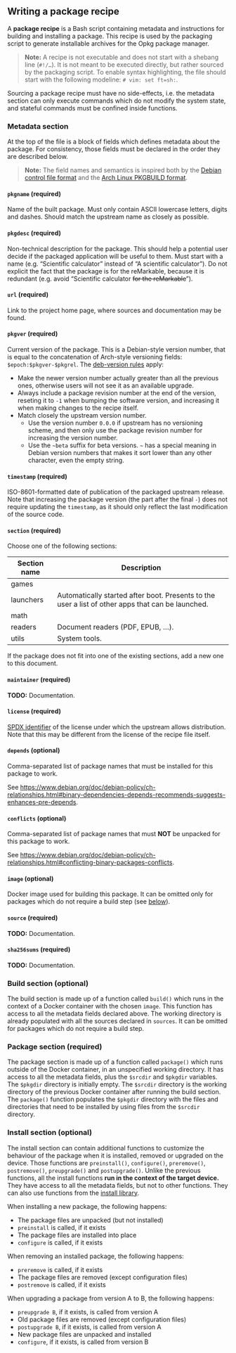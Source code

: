 ## Writing a package recipe

A **package recipe** is a Bash script containing metadata and instructions for building and installing a package.
This recipe is used by the packaging script to generate installable archives for the Opkg package manager.

> **Note:** A recipe is not executable and does not start with a shebang line (`#!/…`).
> It is not meant to be executed directly, but rather sourced by the packaging script.
> To enable syntax highlighting, the file should start with the following modeline: `# vim: set ft=sh:`.

Sourcing a package recipe must have no side-effects, i.e. the metadata section can only execute commands which do not modify the system state, and stateful commands must be confined inside functions.

### Metadata section

At the top of the file is a block of fields which defines metadata about the package.
For consistency, those fields must be declared in the order they are described below.

> **Note:** The field names and semantics is inspired both by the [Debian control file format](https://www.debian.org/doc/debian-policy/ch-controlfields.html) and the [Arch Linux PKGBUILD format](https://wiki.archlinux.org/index.php/PKGBUILD).

#### `pkgname` (required)

Name of the built package.
Must only contain ASCII lowercase letters, digits and dashes.
Should match the upstream name as closely as possible.

#### `pkgdesc` (required)

Non-technical description for the package.
This should help a potential user decide if the packaged application will be useful to them.
Must start with a name (e.g. “Scientific calculator” instead of “A scientific calculator”).
Do not explicit the fact that the package is for the reMarkable, because it is redundant (e.g. avoid “Scientific calculator ~~for the reMarkable~~”).

#### `url` (required)

Link to the project home page, where sources and documentation may be found.

#### `pkgver` (required)

Current version of the package.
This is a Debian-style version number, that is equal to the concatenation of Arch-style versioning fields: `$epoch:$pkgver-$pkgrel`.
The [deb-version rules](https://manpages.debian.org/wheezy/dpkg-dev/deb-version.5.en.html) apply:

* Make the newer version number actually greater than all the previous ones, otherwise users will not see it as an available upgrade.
* Always include a package revision number at the end of the version, reseting it to `-1` when bumping the software version, and increasing it when making changes to the recipe itself.
* Match closely the upstream version number.
    - Use the version number `0.0.0` if upstream has no versioning scheme, and then only use the package revision number for increasing the version number.
    - Use the `~beta` suffix for beta versions. `~` has a special meaning in Debian version numbers that makes it sort lower than any other character, even the empty string.

#### `timestamp` (required)

ISO-8601-formatted date of publication of the packaged upstream release.
Note that increasing the package version (the part after the final `-`) does not require updating the `timestamp`, as it should only reflect the last modification of the source code.

#### `section` (required)

Choose one of the following sections:

Section name    | Description
----------------|----------------------------------
games           |
launchers       | Automatically started after boot. Presents to the user a list of other apps that can be launched.
math            |
readers         | Document readers (PDF, EPUB, …).
utils           | System tools.

If the package does not fit into one of the existing sections, add a new one to this document. 

#### `maintainer` (required)

**TODO:** Documentation.

#### `license` (required)

[SPDX identifier](https://spdx.org/licenses/) of the license under which the upstream allows distribution. Note that this may be different from the license of the recipe file itself.

#### `depends` (optional)

Comma-separated list of package names that must be installed for this package to work.

See <https://www.debian.org/doc/debian-policy/ch-relationships.html#binary-dependencies-depends-recommends-suggests-enhances-pre-depends>.

#### `conflicts` (optional)

Comma-separated list of package names that must **NOT** be unpacked for this package to work.

See <https://www.debian.org/doc/debian-policy/ch-relationships.html#conflicting-binary-packages-conflicts>.

#### `image` (optional)

Docker image used for building this package.
It can be omitted only for packages which do not require a build step (see [below](#build-section-optional)).

#### `source` (required)

**TODO:** Documentation.

#### `sha256sums` (required)

**TODO:** Documentation.

### Build section (optional)

The build section is made up of a function called `build()` which runs in the context of a Docker container with the chosen `image`.
This function has access to all the metadata fields declared above.
The working directory is already populated with all the sources declared in `sources`.
It can be omitted for packages which do not require a build step.

### Package section (required)

The package section is made up of a function called `package()` which runs outside of the Docker container, in an unspecified working directory.
It has access to all the metadata fields, plus the `$srcdir` and `$pkgdir` variables.
The `$pkgdir` directory is initially empty.
The `$srcdir` directory is the working directory of the previous Docker container after running the build section.
The `package()` function populates the `$pkgdir` directory with the files and directories that need to be installed by using files from the `$srcdir` directory.

### Install section (optional)

The install section can contain additional functions to customize the behaviour of the package when it is installed, removed or upgraded on the device.
Those functions are `preinstall()`, `configure()`, `preremove()`, `postremove()`, `preupgrade()` and `postupgrade()`.
Unlike the previous functions, all the install functions **run in the context of the target device.**
They have access to all the metadata fields, but not to other functions.
They can also use functions from the [install library](scripts/install-lib).

When installing a new package, the following happens:

* The package files are unpacked (but not installed)
* `preinstall` is called, if it exists
* The package files are installed into place
* `configure` is called, if it exists

When removing an installed package, the following happens:

* `preremove` is called, if it exists
* The package files are removed (except configuration files)
* `postremove` is called, if it exists

When upgrading a package from version A to B, the following happens:

* `preupgrade B`, if it exists, is called from version A
* Old package files are removed (except configuration files)
* `postupgrade B`, if it exists, is called from version A
* New package files are unpacked and installed
* `configure`, if it exists, is called from version B
